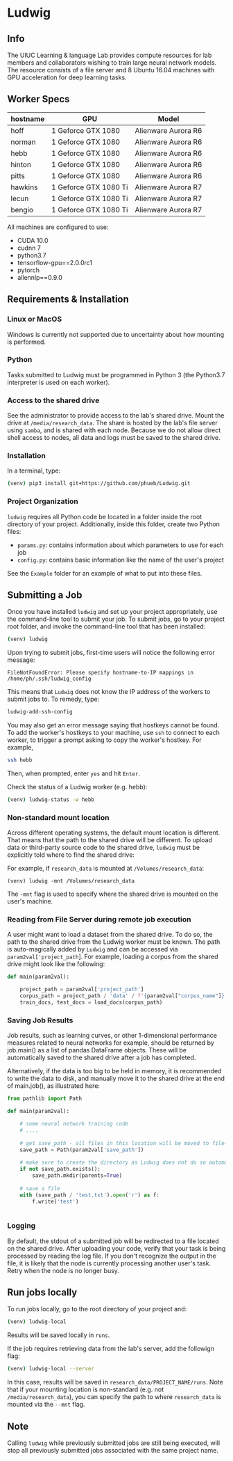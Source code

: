 # Ludwig

## Info

The UIUC Learning & language Lab provides compute resources for lab members and collaborators wishing to train large neural network models. 
The resource consists of a file server and 8 Ubuntu 16.04 machines with GPU acceleration for deep learning tasks.

## Worker Specs

| hostname  |GPU                    | Model               |
|-----------|-----------------------|---------------------|
| hoff      |1 Geforce GTX 1080     | Alienware Aurora R6 |
| norman    |1 Geforce GTX 1080     | Alienware Aurora R6 |
| hebb      |1 Geforce GTX 1080     | Alienware Aurora R6 |
| hinton    |1 Geforce GTX 1080     | Alienware Aurora R6 |
| pitts     |1 Geforce GTX 1080     | Alienware Aurora R6 |
| hawkins   |1 Geforce GTX 1080 Ti  | Alienware Aurora R7 |
| lecun     |1 Geforce GTX 1080 Ti  | Alienware Aurora R7 |
| bengio    |1 Geforce GTX 1080 Ti  | Alienware Aurora R7 |

All machines are configured to use:
* CUDA 10.0
* cudnn 7
* python3.7
* tensorflow-gpu==2.0.0rc1
* pytorch
* allennlp==0.9.0


## Requirements & Installation

### Linux or MacOS
Windows is currently not supported due to uncertainty about how mounting is performed.

### Python
Tasks submitted to Ludwig must be programmed in Python 3 (the Python3.7 interpreter is used on each worker).

### Access to the shared drive
See the administrator to provide access to the lab's shared drive. Mount the drive at ```/media/research_data```.
The share is hosted by the lab's file server using ```samba```, and is shared with each node. 
Because we do not allow direct shell access to nodes, all data and logs must be saved to the shared drive.

### Installation

In a terminal, type:

```bash
(venv) pip3 install git+https://github.com/phueb/Ludwig.git
```

### Project Organization

```ludwig``` requires all Python code be located in a folder inside the root directory of your project. 
Additionally, inside this folder, create two Python files:
* ```params.py```: contains information about which parameters to use for each job
* ```config.py```: contains basic information like the name of the user's project

See the `Example` folder for an example of what to put into these files.

## Submitting a Job

Once you have installed `ludwig` and set up your project appropriately, use the command-line tool to submit your job.
To submit jobs, go to your project root folder, and invoke the command-line tool that has been installed:

```bash
(venv) ludwig
``` 

Upon trying to submit jobs, first-time users will notice the following error message:

```
FileNotFoundError: Please specify hostname-to-IP mappings in /home/ph/.ssh/ludwig_config
```

This means that `Ludwig` does not know the IP address of the workers to submit jobs to.
To remedy, type:

```bash
ludwig-add-ssh-config
```

You may also get an error message saying that hostkeys cannot be found.
To add the worker's hostkeys to your machine, use `ssh` to connect to each worker, 
to trigger a prompt asking to copy the worker's hostkey. 
For example,

```bash
ssh hebb
```

Then, when prompted, enter `yes` and hit `Enter`.

Check the status of a Ludwig worker (e.g. hebb):

```bash
(venv) ludwig-status -w hebb
```

### Non-standard mount location

Across different operating systems, the default mount location is different.
That means that the path to the shared drive will be different.
To upload data or third-party source code to the shared drive, ```ludwig``` must be explicitly told where to find the shared drive:

For example, if `research_data` is mounted at `/Volumes/research_data`:

```
(venv) ludwig -mnt /Volumes/research_data
```
The ```-mnt``` flag is used to specify where the shared drive is mounted on the user's machine.

### Reading from File Server during remote job execution

A user might want to load a dataset from the shared drive.
To do so, the path to the shared drive from the Ludwig worker must be known.
The path is auto-magically added by `Ludwig` and can be accessed via `param2val['project_path`].
For example, loading a corpus from the shared drive might look like the following:

```python
def main(param2val):

    project_path = param2val['project_path']
    corpus_path = project_path / 'data' / f'{param2val["corpus_name"]}.txt'
    train_docs, test_docs = load_docs(corpus_path)
```

### Saving Job Results
Job results, such as learning curves, or other 1-dimensional performance measures related to neural networks for example,
 should be returned by job.main() as a list of pandas DataFrame objects.
These will be automatically saved to the shared drive after a job has completed.

Alternatively, if the data is too big to be held in memory, it is recommended to write the data to disk,
and manually move it to the shared drive at the end of main.job(), as illustrated here: 

```python
from pathlib import Path

def main(param2val):

    # some neural network training code
    # ....
    
    # get save_path - all files in this location will be moved to file-server
    save_path = Path(param2val['save_path'])
    
    # make sure to create the directory as Ludwig does not do so automatically
    if not save_path.exists():
        save_path.mkdir(parents=True)
    
    # save a file
    with (save_path / 'test.txt').open('r') as f:
        f.write('test') 
    
```

### Logging
By default, the stdout of a submitted job will be redirected to a file located on the shared drive.
After uploading your code, verify that your task is being processed by reading the log file.
If you don't recognize the output in the file, it is likely that the node is currently processing another user's task.
Retry when the node is no longer busy. 

## Run jobs locally

To run jobs locally, go to the root directory of your project and:

```bash
(venv) ludwig-local
```

Results will be saved locally in `runs`. 

If the job requires retrieving data from the lab's server, add the followign flag:

```bash
(venv) ludwig-local --server
```
In this case, results will be saved in `research_data/PROJECT_NAME/runs`.
Note that if your mounting location is non-standard (e.g. not `/media/research_data`),
you can specify the path to where `research_data` is mounted via the `--mnt` flag. 
 


## Note

Calling ```ludwig``` while previously submitted jobs are still being executed, 
will stop all previously submitted jobs associated with the same project name.